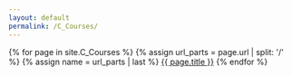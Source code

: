 ```yaml
---
layout: default
permalink: /C_Courses/
---
```

{% for page in site.C_Courses %}
{% assign url_parts = page.url | split: '/' %}
{% assign name = url_parts | last %}
<a class="page-link" href="{{ page.url | relative_url }}">{{ page.title }}</a>
{% endfor %}